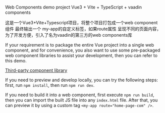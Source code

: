 Web Components demo project
Vue3 + Vite + TypeScript + vaadin components  

这是一个Vue3+Vite+Typescript项目，将整个项目打包成一个web component组件 最终输出一个 my-app的自定义标签，如果route属性
呈现不同的页面内容，为了开发方便，引入了名为vaadin的第三方的web components库

If your requirement is to package the entire Vue project into a single web component,
and for convenience, you also want to use some pre-packaged web component libraries to assist your development, 
then you can refer to this demo.

[Third-party component library](https://vaadin.com/components)


If you need to preview and develop locally, you can try the following steps: first, 
run `npm install`,
then run `npm run dev`.


If you need to build it into a web component, first execute `npm run build`, 
then you can import the built JS file into any `index.html` file.
After that, 
you can preview it by using a custom tag `<my-app route="home-page-com" />`.

